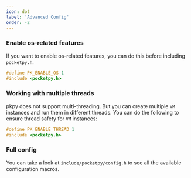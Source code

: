 ```yaml
---
icon: dot
label: 'Advanced Config'
order: -2
---
```


### Enable os-related features

If you want to enable os-related features, you can do this before including `pocketpy.h`.

```cpp
#define PK_ENABLE_OS 1
#include <pocketpy.h>
```

### Working with multiple threads

pkpy does not support multi-threading. But you can create multiple `VM` instances and run them in different threads.
You can do the following to ensure thread safety for `VM` instances:

```cpp
#define PK_ENABLE_THREAD 1
#include <pocketpy.h>
```

### Full config

You can take a look at `include/pocketpy/config.h` to see all the available configuration macros.


